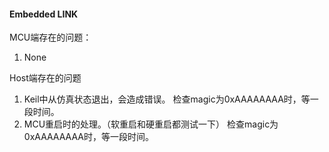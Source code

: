 #### Embedded LINK

MCU端存在的问题：
1. None

Host端存在的问题
1. Keil中从仿真状态退出，会造成错误。 检查magic为0xAAAAAAAA时，等一段时间。
2. MCU重启时的处理。（软重启和硬重启都测试一下） 检查magic为0xAAAAAAAA时，等一段时间。
